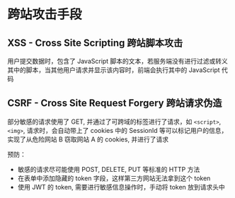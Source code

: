 # 跨站攻击手段

## XSS - Cross Site Scripting 跨站脚本攻击

用户提交数据时，包含了 JavaScript 脚本的文本，若服务端没有进行过滤或转义其中的脚本，当其他用户请求并显示该内容时，前端会执行其中的 JavaScript 代码

## CSRF - Cross Site Request Forgery 跨站请求伪造

部分敏感的请求使用了 GET, 并通过了可跨域的标签进行了请求，如 `<script>`, `<img>`, 请求时，会自动带上了 cookies 中的 SessionId 等可以标记用户的信息，实现了从危险网站 B 窃取网站 A 的 cookies, 并进行了请求

预防：

- 敏感的请求尽可能使用 POST, DELETE, PUT 等标准的 HTTP 方法
- 在表单中添加隐藏的 token 字段，这样第三方网站无法拿到这个 token
- 使用 JWT 的 token, 需要进行敏感信息操作时，手动将 token 放到请求头中

